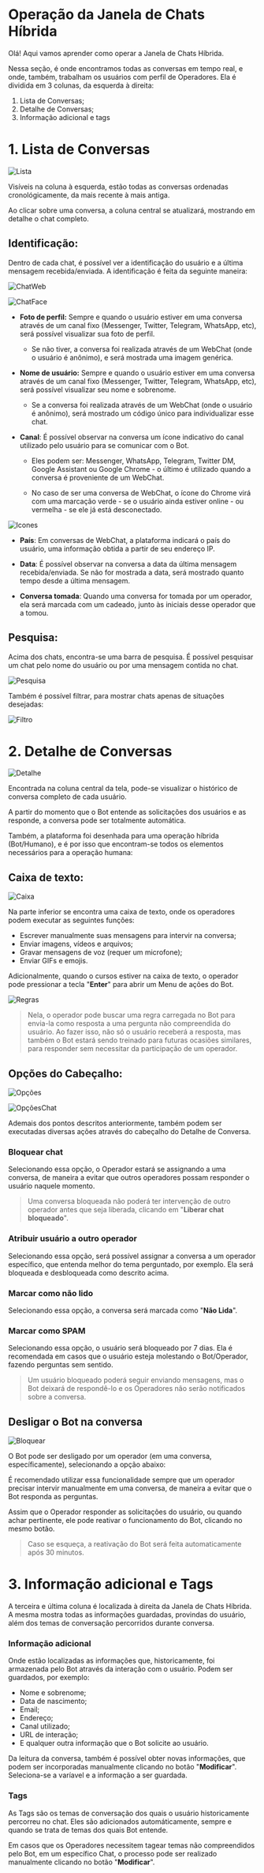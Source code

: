 # Operação da Janela de Chats Híbrida

Olá! Aqui vamos aprender como operar a Janela de Chats Híbrida.

Nessa seção, é onde encontramos todas as conversas em tempo real, e onde, também, trabalham os usuários com perfil de Operadores. Ela é dividida em 3 colunas, da esquerda à direita:

 1. Lista de Conversas;
 2. Detalhe de Conversas;
 3. Informação adicional e tags

# 1. Lista de Conversas

![Lista](https://github.com/botmakeradmin/botmakeradmin.github.io/blob/master/docs/pt/imagens/todoschats.png)
 
Visíveis na coluna à esquerda, estão todas as conversas ordenadas cronológicamente, da mais recente à mais antiga. 

Ao clicar sobre uma conversa, a coluna central se atualizará, mostrando em detalhe o chat completo. 

## Identificação:

Dentro de cada chat, é possível ver a identificação do usuário e a última mensagem recebida/enviada. A identificação é feita da seguinte maneira:

![ChatWeb](https://github.com/botmakeradmin/botmakeradmin.github.io/blob/master/docs/pt/imagens/Chatweb.png)

![ChatFace](https://github.com/botmakeradmin/botmakeradmin.github.io/blob/master/docs/pt/imagens/ChatFace.png)

- **Foto de perfil:** 
Sempre e quando o usuário estiver em uma conversa através de um canal fixo (Messenger, Twitter, Telegram, WhatsApp, etc), será possível visualizar sua foto de perfil. 

	 - Se não tiver, a conversa foi realizada através de um WebChat (onde o usuário é anônimo), e será mostrada uma imagem genérica.

- **Nome de usuário:**
Sempre e quando o usuário estiver em uma conversa através de um canal fixo (Messenger, Twitter, Telegram, WhatsApp, etc), será possível visualizar seu nome e sobrenome.

	 - Se a conversa foi realizada através de um WebChat (onde o usuário é anônimo), será mostrado um código único para individualizar esse chat.

- **Canal**:
É possível observar na conversa um ícone indicativo do canal utilizado pelo usuário para se comunicar com o Bot. 

	 - Eles podem ser: Messenger, WhatsApp, Telegram, Twitter DM, Google Assistant ou Google Chrome - o último é utilizado quando a conversa é proveniente de um WebChat.

	 - No caso de ser uma conversa de WebChat, o ícone do Chrome virá com uma marcação verde - se o usuário ainda estiver online - ou vermelha - se ele já está desconectado.
 
![Icones](https://github.com/botmakeradmin/botmakeradmin.github.io/blob/master/docs/pt/imagens/icones.png) 

- **País**:
Em conversas de WebChat, a plataforma indicará o país do usuário, uma informação obtida a partir de seu endereço IP.

- **Data**:
É possível observar na conversa a data da última mensagem recebida/enviada. Se não for mostrada a data, será mostrado quanto tempo desde a última mensagem.

- **Conversa tomada**:
Quando uma conversa for tomada por um operador, ela será marcada com um cadeado, junto às iniciais desse operador que a tomou.

## Pesquisa:
Acima dos chats, encontra-se uma barra de pesquisa. É possível pesquisar um chat pelo nome do usuário ou por uma mensagem contida no chat.

![Pesquisa](https://github.com/botmakeradmin/botmakeradmin.github.io/blob/master/docs/pt/imagens/BuscaChat.png)

Também é possível filtrar, para mostrar chats apenas de situações desejadas:

![Filtro](https://github.com/botmakeradmin/botmakeradmin.github.io/blob/master/docs/pt/imagens/FiltroCHat.png)

# 2. Detalhe de Conversas

![Detalhe](https://github.com/botmakeradmin/botmakeradmin.github.io/blob/master/docs/pt/imagens/Detalhe.png)

Encontrada na coluna central da tela, pode-se visualizar o histórico de conversa completo de cada usuário.

A partir do momento que o Bot entende as solicitações dos usuários e as responde, a conversa pode ser totalmente automática. 

Também, a plataforma foi desenhada para uma operação híbrida (Bot/Humano), e é por isso que encontram-se todos os elementos necessários para a operação humana:

## Caixa de texto:

![Caixa](https://github.com/botmakeradmin/botmakeradmin.github.io/blob/master/docs/pt/imagens/escreverchat.png)

Na parte inferior se encontra uma caixa de texto, onde os operadores podem executar as seguintes funções:

 - Escrever manualmente suas mensagens para intervir na conversa; 
 - Enviar imagens, vídeos e arquivos; 
 - Gravar mensagens de voz (requer um microfone); 
 - Enviar GIFs e emojis.

Adicionalmente, quando o cursos estiver na caixa de texto, o operador pode pressionar a tecla "**Enter**" para abrir um Menu de ações do Bot.

![Regras](https://github.com/botmakeradmin/botmakeradmin.github.io/blob/master/docs/pt/imagens/pesquisaregras.png)

> Nela, o operador pode buscar uma regra carregada no Bot para envia-la como resposta a uma pergunta não compreendida do usuário. Ao fazer isso, não só o usuário receberá a resposta, mas também o Bot estará sendo treinado para futuras ocasiões similares, para responder sem necessitar da participação de um operador.

## Opções do Cabeçalho:

![Opções](https://github.com/botmakeradmin/botmakeradmin.github.io/blob/master/docs/pt/imagens/opcoeschat.png)

![OpçõesChat](https://github.com/botmakeradmin/botmakeradmin.github.io/blob/master/docs/pt/imagens/opcoeschata.png)

Ademais dos pontos descritos anteriormente, também podem ser executadas diversas ações através do cabeçalho do Detalhe de Conversa.

### Bloquear chat

Selecionando essa opção, o Operador estará se assignando a uma conversa, de maneira a evitar que outros operadores possam responder o usuário naquele momento. 

> Uma conversa bloqueada não poderá ter intervenção de outro operador antes que seja liberada, clicando em "**Liberar chat bloqueado**".

### Atribuir usuário a outro operador
Selecionando essa opção, será possível assignar a conversa a um operador específico, que entenda melhor do tema perguntado, por exemplo. Ela será bloqueada e desbloqueada como descrito acima.

### Marcar como não lido
Selecionando essa opção, a conversa será marcada como "**Não Lida**".

### Marcar como SPAM
Selecionando essa opção, o usuário será bloqueado por 7 dias. Ela é recomendada em casos que o usuário esteja molestando o Bot/Operador, fazendo perguntas sem sentido. 

> Um usuário bloqueado poderá seguir enviando mensagens, mas o Bot deixará de respondê-lo e os Operadores não serão notificados sobre a conversa.

## Desligar o Bot na conversa

![Bloquear](https://github.com/botmakeradmin/botmakeradmin.github.io/blob/master/docs/pt/imagens/desativarbot.png)

O Bot pode ser desligado por um operador (em uma conversa, específicamente), selecionando a opção abaixo:

É recomendado utilizar essa funcionalidade sempre que um operador precisar intervir manualmente em uma conversa, de maneira a evitar que o Bot responda as perguntas.

Assim que o Operador responder as solicitações do usuário, ou quando achar pertinente, ele pode reativar o funcionamento do Bot, clicando no mesmo botão. 

> Caso se esqueça, a reativação do Bot será feita automaticamente após 30 minutos.

# 3. Informação adicional e Tags
A terceira e última coluna é localizada à direita da Janela de Chats Híbrida. A mesma mostra todas as informações guardadas, provindas do usuário, além dos temas de conversação percorridos durante conversa.

### Informação adicional

Onde estão localizadas as informações que, historicamente, foi armazenada pelo Bot através da interação com o usuário. Podem ser guardados, por exemplo: 

- Nome e sobrenome; 
- Data de nascimento;
- Email;
- Endereço;
- Canal utilizado;
- URL de interação;
- E qualquer outra informação que o Bot solicite ao usuário.

Da leitura da conversa, também é possível obter novas informações, que podem ser incorporadas manualmente clicando no botão "**Modificar**". Seleciona-se a varíavel e a informação a ser guardada.

### Tags
As Tags são os temas de conversação dos quais o usuário historicamente percorreu no chat. Eles são adicionados automáticamente, sempre e quando se trata de temas dos quais Bot entende.

Em casos que os Operadores necessitem tagear temas não compreendidos pelo Bot, em um específico Chat, o processo pode ser realizado manualmente clicando no botão "**Modificar**".


<!--stackedit_data:
eyJoaXN0b3J5IjpbLTIwODUyNjMyOCwtMTI4NDMxMTY5NSwtNz
UwMDIxODY1LC0yMjY0OTIzMDcsLTI0MjA0MjIyNiwtMTAxODg3
NjY0NywxMDM1NDc0NDY3LDIxMDQzNDQ0MTMsMTkyMjQzOTk2NC
wtMTMyNjk1OTc0OCwxNjc1NTcxMTg1LC0xNjkwOTQyNjk3LC0x
NzkxODg5MjI2XX0=
-->
<!--stackedit_data:
eyJoaXN0b3J5IjpbLTEyMDQyMjM1NDJdfQ==
-->